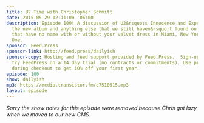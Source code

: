 ```yaml
---
title: U2 Time with Christopher Schmitt
date: 2015-05-29 12:11:00 -06:00
description: Episode 100! A discussion of U2&rsquo;s Innocence and Experience tour,
  the new album and anything else that we still haven&rsquo;t found on the streets
  that have no name with or without your velvet dress in Miami, New York or California.
  One.
sponsor: Feed.Press
sponsor-link: http://feed.press/dailyish
sponsor-copy: Hosting and feed support provided by Feed.Press.  Sign-up today and
  try FeedPress on a 14 day trial (no contracts or commitments). Use promo code "dailyish"
  during checkout to get 10% off your first year.
episode: 100
show: dailyish
mp3: https://media.transistor.fm/c7510515.mp3
layout: episode
---
```


<em>Sorry the show notes for this episode were removed because Chris got lazy when we moved to our new CMS</em>.
